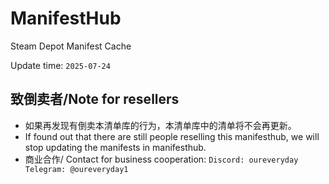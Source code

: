 # ManifestHub

Steam Depot Manifest Cache

Update time: `2025-07-24`

## 致倒卖者/Note for resellers

* 如果再发现有倒卖本清单库的行为，本清单库中的清单将不会再更新。
* If found out that there are still people reselling this manifesthub, we will stop updating the manifests in manifesthub.
* 商业合作/ Contact for business cooperation: `Discord: oureveryday  Telegram: @oureveryday1`

